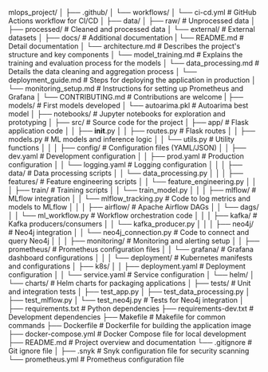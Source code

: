 mlops_project/
│
├── .github/
│   └── workflows/
│       └── ci-cd.yml              # GitHub Actions workflow for CI/CD
│
├── data/
│   ├── raw/                        # Unprocessed data
│   ├── processed/                  # Cleaned and processed data
│   └── external/                   # External datasets
│
├── docs/                           # Additional documentation
|   └── README.md                   # Detail documentation
│   └── architecture.md             # Describes the project's structure and key components
│   └── model_training.md           # Explains the training and evaluation process for the models
│   └── data_processing.md          # Details the data cleaning and aggregation process
│   └── deployment_guide.md         # Steps for deploying the application in production
│   └── monitoring_setup.md         # Instructions for setting up Prometheus and Grafana
│   └── CONTRIBUTING.md             # Contributions are welcome
| 
├── models/                         # First models developed
│   └── autoarima.pkl               # Autoarima best model
│
├── notebooks/                      # Jupyter notebooks for exploration and prototyping
│
├── src/                            # Source code for the project
│   ├── app/                        # Flask application code
│   │   ├── __init__.py
│   │   ├── routes.py               # Flask routes
│   │   ├── models.py               # ML models and inference logic
│   │   └── utils.py                # Utility functions
│   │
│   ├── config/                     # Configuration files (YAML/JSON)
│   │   ├── dev.yaml                # Development configuration
│   │   ├── prod.yaml               # Production configuration
│   │   └── logging.yaml             # Logging configuration
│   │
│   ├── data/                       # Data processing scripts
│   │   └── data_processing.py
│   │
│   ├── features/                   # Feature engineering scripts
│   │   └── feature_engineering.py
│   │
│   ├── train/                      # Training scripts
│   │   └── train_model.py
│   │
│   ├── mlflow/                     # MLflow integration
│   │   └── mlflow_tracking.py       # Code to log metrics and models to MLflow
│   │
│   ├── airflow/                    # Apache Airflow DAGs
│   │   └── dags/
│   │       └── ml_workflow.py      # Workflow orchestration code
│   │
│   ├── kafka/                      # Kafka producers/consumers
│   │   └── kafka_producer.py
│   │
│   ├── neo4j/                      # Neo4j integration
│   │   └── neo4j_connection.py      # Code to connect and query Neo4j
│   │
│   ├── monitoring/                 # Monitoring and alerting setup
│   │   ├── prometheus/             # Prometheus configuration files
│   │   └── grafana/                # Grafana dashboard configurations
│   │
│   └── deployment/                 # Kubernetes manifests and configurations
│       ├── k8s/
│       │   ├── deployment.yaml      # Deployment configuration
│       │   └── service.yaml         # Service configuration
│       └── helm/
│           └── charts/             # Helm charts for packaging applications
│
├── tests/                          # Unit and integration tests
│   ├── test_app.py
│   ├── test_data_processing.py
│   ├── test_mlflow.py
│   └── test_neo4j.py              # Tests for Neo4j integration
│
├── requirements.txt                # Python dependencies
├── requirements-dev.txt            # Development dependencies
├── Makefile                        # Makefile for common commands
├── Dockerfile                      # Dockerfile for building the application image
├── docker-compose.yml              # Docker Compose file for local development
├── README.md                       # Project overview and documentation
└── .gitignore                      # Git ignore file
│
├── .snyk                           # Snyk configuration file for security scanning
└── prometheus.yml                  # Prometheus configuration file